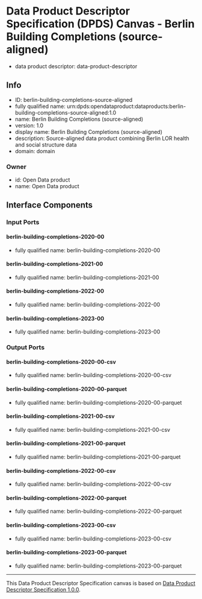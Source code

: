 
# Data Product Descriptor Specification (DPDS) Canvas - Berlin Building Completions (source-aligned)

* data product descriptor: data-product-descriptor

## Info

* ID: berlin-building-completions-source-aligned
* fully qualified name: urn:dpds:opendataproduct:dataproducts:berlin-building-completions-source-aligned:1.0
* name: Berlin Building Completions (source-aligned)
* version: 1.0
* display name: Berlin Building Completions (source-aligned)
* description: Source-aligned data product combining Berlin LOR health and social structure data
* domain: domain
### Owner

* id: Open Data product
* name: Open Data product

## Interface Components

### Input Ports
#### berlin-building-completions-2020-00
* fully qualified name: berlin-building-completions-2020-00
#### berlin-building-completions-2021-00
* fully qualified name: berlin-building-completions-2021-00
#### berlin-building-completions-2022-00
* fully qualified name: berlin-building-completions-2022-00
#### berlin-building-completions-2023-00
* fully qualified name: berlin-building-completions-2023-00

### Output Ports
#### berlin-building-completions-2020-00-csv
* fully qualified name: berlin-building-completions-2020-00-csv
#### berlin-building-completions-2020-00-parquet
* fully qualified name: berlin-building-completions-2020-00-parquet
#### berlin-building-completions-2021-00-csv
* fully qualified name: berlin-building-completions-2021-00-csv
#### berlin-building-completions-2021-00-parquet
* fully qualified name: berlin-building-completions-2021-00-parquet
#### berlin-building-completions-2022-00-csv
* fully qualified name: berlin-building-completions-2022-00-csv
#### berlin-building-completions-2022-00-parquet
* fully qualified name: berlin-building-completions-2022-00-parquet
#### berlin-building-completions-2023-00-csv
* fully qualified name: berlin-building-completions-2023-00-csv
#### berlin-building-completions-2023-00-parquet
* fully qualified name: berlin-building-completions-2023-00-parquet


---
This Data Product Descriptor Specification canvas is based on [Data Product Descriptor Specification 1.0.0](https://dpds.opendatamesh.org/specifications/dpds/1.0.0/).